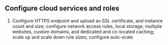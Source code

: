 ## Configure cloud services and roles

1. Configure HTTPS endpoint and upload an SSL certificate, and instance count and size; configure network access rules, local storage, multiple websites, custom domains, and dedicated and co-located caching; scale up and scale down role sizes; configure auto-scale